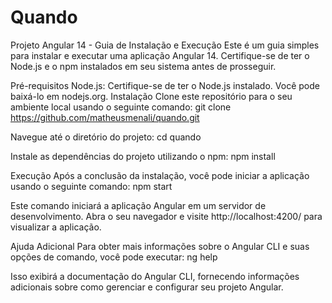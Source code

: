 # Quando

Projeto Angular 14 - Guia de Instalação e Execução
Este é um guia simples para instalar e executar uma aplicação Angular 14. Certifique-se de ter o Node.js e o npm instalados em seu sistema antes de prosseguir.

Pré-requisitos
Node.js: Certifique-se de ter o Node.js instalado. Você pode baixá-lo em nodejs.org.
Instalação
Clone este repositório para o seu ambiente local usando o seguinte comando:
git clone https://github.com/matheusmenali/quando.git

Navegue até o diretório do projeto:
cd quando

Instale as dependências do projeto utilizando o npm:
npm install

Execução
Após a conclusão da instalação, você pode iniciar a aplicação usando o seguinte comando:
npm start

Este comando iniciará a aplicação Angular em um servidor de desenvolvimento. Abra o seu navegador e visite http://localhost:4200/ para visualizar a aplicação.


Ajuda Adicional
Para obter mais informações sobre o Angular CLI e suas opções de comando, você pode executar:
ng help

Isso exibirá a documentação do Angular CLI, fornecendo informações adicionais sobre como gerenciar e configurar seu projeto Angular.












